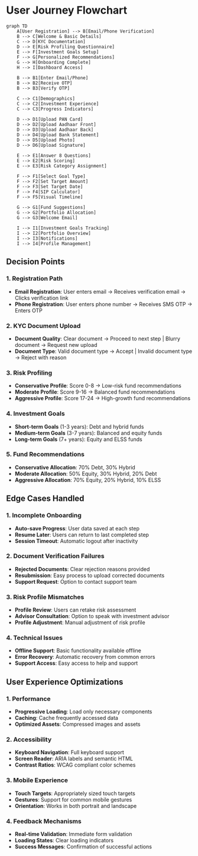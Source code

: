 # User Journey Flowchart

```mermaid
graph TD
    A[User Registration] --> B[Email/Phone Verification]
    B --> C[Welcome & Basic Details]
    C --> D[KYC Documentation]
    D --> E[Risk Profiling Questionnaire]
    E --> F[Investment Goals Setup]
    F --> G[Personalized Recommendations]
    G --> H[Onboarding Complete]
    H --> I[Dashboard Access]
    
    B --> B1[Enter Email/Phone]
    B --> B2[Receive OTP]
    B --> B3[Verify OTP]
    
    C --> C1[Demographics]
    C --> C2[Investment Experience]
    C --> C3[Progress Indicators]
    
    D --> D1[Upload PAN Card]
    D --> D2[Upload Aadhaar Front]
    D --> D3[Upload Aadhaar Back]
    D --> D4[Upload Bank Statement]
    D --> D5[Upload Photo]
    D --> D6[Upload Signature]
    
    E --> E1[Answer 8 Questions]
    E --> E2[Risk Scoring]
    E --> E3[Risk Category Assignment]
    
    F --> F1[Select Goal Type]
    F --> F2[Set Target Amount]
    F --> F3[Set Target Date]
    F --> F4[SIP Calculator]
    F --> F5[Visual Timeline]
    
    G --> G1[Fund Suggestions]
    G --> G2[Portfolio Allocation]
    G --> G3[Welcome Email]
    
    I --> I1[Investment Goals Tracking]
    I --> I2[Portfolio Overview]
    I --> I3[Notifications]
    I --> I4[Profile Management]
```

## Decision Points

### 1. Registration Path
- **Email Registration**: User enters email → Receives verification email → Clicks verification link
- **Phone Registration**: User enters phone number → Receives SMS OTP → Enters OTP

### 2. KYC Document Upload
- **Document Quality**: Clear document → Proceed to next step | Blurry document → Request new upload
- **Document Type**: Valid document type → Accept | Invalid document type → Reject with reason

### 3. Risk Profiling
- **Conservative Profile**: Score 0-8 → Low-risk fund recommendations
- **Moderate Profile**: Score 9-16 → Balanced fund recommendations
- **Aggressive Profile**: Score 17-24 → High-growth fund recommendations

### 4. Investment Goals
- **Short-term Goals** (1-3 years): Debt and hybrid funds
- **Medium-term Goals** (3-7 years): Balanced and equity funds
- **Long-term Goals** (7+ years): Equity and ELSS funds

### 5. Fund Recommendations
- **Conservative Allocation**: 70% Debt, 30% Hybrid
- **Moderate Allocation**: 50% Equity, 30% Hybrid, 20% Debt
- **Aggressive Allocation**: 70% Equity, 20% Hybrid, 10% ELSS

## Edge Cases Handled

### 1. Incomplete Onboarding
- **Auto-save Progress**: User data saved at each step
- **Resume Later**: Users can return to last completed step
- **Session Timeout**: Automatic logout after inactivity

### 2. Document Verification Failures
- **Rejected Documents**: Clear rejection reasons provided
- **Resubmission**: Easy process to upload corrected documents
- **Support Request**: Option to contact support team

### 3. Risk Profile Mismatches
- **Profile Review**: Users can retake risk assessment
- **Advisor Consultation**: Option to speak with investment advisor
- **Profile Adjustment**: Manual adjustment of risk profile

### 4. Technical Issues
- **Offline Support**: Basic functionality available offline
- **Error Recovery**: Automatic recovery from common errors
- **Support Access**: Easy access to help and support

## User Experience Optimizations

### 1. Performance
- **Progressive Loading**: Load only necessary components
- **Caching**: Cache frequently accessed data
- **Optimized Assets**: Compressed images and assets

### 2. Accessibility
- **Keyboard Navigation**: Full keyboard support
- **Screen Reader**: ARIA labels and semantic HTML
- **Contrast Ratios**: WCAG compliant color schemes

### 3. Mobile Experience
- **Touch Targets**: Appropriately sized touch targets
- **Gestures**: Support for common mobile gestures
- **Orientation**: Works in both portrait and landscape

### 4. Feedback Mechanisms
- **Real-time Validation**: Immediate form validation
- **Loading States**: Clear loading indicators
- **Success Messages**: Confirmation of successful actions